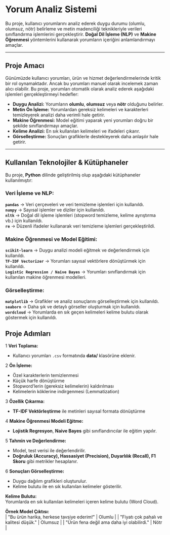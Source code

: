 # Yorum Analiz Sistemi

Bu proje, kullanıcı yorumlarını analiz ederek duygu durumu (olumlu, olumsuz, nötr) belirleme ve metin madenciliği teknikleriyle verileri sınıflandırma işlemlerini gerçekleştirir. 
**Doğal Dil İşleme (NLP)** ve **Makine Öğrenmesi** yöntemlerini kullanarak yorumların içeriğini anlamlandırmayı amaçlar.  

---

## Proje Amacı  

Günümüzde kullanıcı yorumları, ürün ve hizmet değerlendirmelerinde kritik bir rol oynamaktadır. Ancak bu yorumları manuel olarak incelemek zaman alıcı olabilir. Bu proje, yorumları otomatik olarak analiz ederek aşağıdaki işlemleri gerçekleştirmeyi hedefler:  

- **Duygu Analizi:** Yorumların **olumlu**, **olumsuz** veya **nötr** olduğunu belirler.  
- **Metin Ön İşleme:** Yorumlardan gereksiz kelimeleri ve karakterleri temizleyerek analizi daha verimli hale getirir.  
- **Makine Öğrenmesi:** Model eğitimi yaparak yeni yorumları doğru bir şekilde sınıflandırmayı amaçlar.  
- **Kelime Analizi:** En sık kullanılan kelimeleri ve ifadeleri çıkarır.  
- **Görselleştirme:** Sonuçları grafiklerle destekleyerek daha anlaşılır hale getirir.  

---

## Kullanılan Teknolojiler & Kütüphaneler  

Bu proje, **Python** dilinde geliştirilmiş olup aşağıdaki kütüphaneler kullanılmıştır:  

### **Veri İşleme ve NLP:**  
**`pandas`** → Veri çerçeveleri ve veri temizleme işlemleri için kullanıldı.  
**`numpy`** → Sayısal işlemler ve diziler için kullanıldı.  
**`nltk`** → Doğal dil işleme işlemleri (stopword temizleme, kelime ayrıştırma vb.) için kullanıldı.  
**`re`** → Düzenli ifadeler kullanarak veri temizleme işlemleri gerçekleştirildi.  

### **Makine Öğrenmesi ve Model Eğitimi:**  
**`scikit-learn`** → Duygu analizi modeli eğitmek ve değerlendirmek için kullanıldı.  
**`TF-IDF Vectorizer`** → Yorumları sayısal vektörlere dönüştürmek için kullanıldı.  
**`Logistic Regression / Naive Bayes`** → Yorumları sınıflandırmak için kullanılan makine öğrenmesi modelleri.  

### **Görselleştirme:**  
**`matplotlib`** → Grafikler ve analiz sonuçlarını görselleştirmek için kullanıldı.  
**`seaborn`** → Daha şık ve detaylı görseller oluşturmak için kullanıldı.  
**`wordcloud`** → Yorumlarda en sık geçen kelimeleri kelime bulutu olarak göstermek için kullanıldı.  


## Proje Adımları  

1️ **Veri Toplama:**  
- Kullanıcı yorumları `.csv` formatında **data/** klasörüne eklenir.  

2️ **Ön İşleme:**  
- Özel karakterlerin temizlenmesi  
- Küçük harfe dönüştürme  
- Stopword’lerin (gereksiz kelimelerin) kaldırılması  
- Kelimelerin köklerine indirgenmesi (Lemmatization)  

3️ **Özellik Çıkarma:**  
- **TF-IDF Vektörleştirme** ile metinleri sayısal formata dönüştürme  

4️ **Makine Öğrenmesi Modeli Eğitme:**  
- **Lojistik Regresyon**, **Naive Bayes** gibi sınıflandırıcılar ile eğitim yapılır.  

5️ **Tahmin ve Değerlendirme:**  
- Model, test verisi ile değerlendirilir.  
- **Doğruluk (Accuracy), Hassasiyet (Precision), Duyarlılık (Recall), F1 Skoru** gibi metrikler hesaplanır.  

6️ **Sonuçları Görselleştirme:**  
- Duygu dağılım grafikleri oluşturulur.  
- Kelime bulutu ile en sık kullanılan kelimeler gösterilir.  

**Kelime Bulutu:**  
Yorumlarda en sık kullanılan kelimeleri içeren kelime bulutu (Word Cloud).  

**Örnek Model Çıktısı:**  
| "Bu ürün harika, herkese tavsiye ederim!"  | Olumlu |
| "Fiyatı çok pahalı ve kalitesi düşük."     | Olumsuz |
| "Ürün fena değil ama daha iyi olabilirdi." | Nötr |



